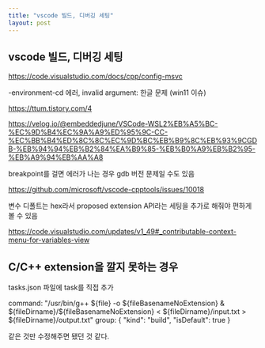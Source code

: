 ```yaml
---
title: "vscode 빌드, 디버깅 세팅"
layout: post
---
```


## vscode 빌드, 디버깅 세팅

https://code.visualstudio.com/docs/cpp/config-msvc



-environment-cd 에러, invalid argument: 한글 문제 (win11 이슈)

https://ttum.tistory.com/4



https://velog.io/@embeddedjune/VSCode-WSL2%EB%A5%BC-%EC%9D%B4%EC%9A%A9%ED%95%9C-CC-%EC%BB%B4%ED%8C%8C%EC%9D%BC%EB%B9%8C%EB%93%9CGDB-%EB%94%94%EB%B2%84%EA%B9%85-%EB%B0%A9%EB%B2%95-%EB%A9%94%EB%AA%A8



breakpoint를 걸면 에러가 나는 경우 gdb 버전 문제일 수도 있음

https://github.com/microsoft/vscode-cpptools/issues/10018



변수 디폴트는 hex라서 proposed extension API라는 세팅을 추가로 해줘야 편하게 볼 수 있음

https://code.visualstudio.com/updates/v1_49#_contributable-context-menu-for-variables-view





## C/C++ extension을 깔지 못하는 경우

tasks.json 파일에 task를 직접 추가



command: "/usr/bin/g++ \${file} -o \${fileBasenameNoExtension} & \${fileDirname}/${fileBasenameNoExtension} < \${fileDirname}/input.txt > \${fileDirname}/output.txt"
group: { "kind": "build", "isDefault": true }

같은 것만 수정해주면 됐던 것 같다. 



